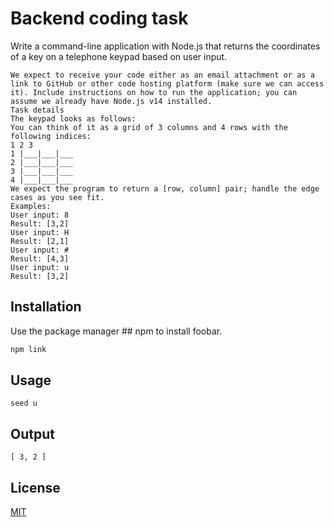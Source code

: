 # Backend coding task

Write a command-line application with Node.js that returns the coordinates of a key on a telephone keypad based on user input.
``` 
We expect to receive your code either as an email attachment or as a link to GitHub or other code hosting platform (make sure we can access it). Include instructions on how to run the application; you can assume we already have Node.js v14 installed.
Task details
The keypad looks as follows:
You can think of it as a grid of 3 columns and 4 rows with the following indices:
1 2 3
1 |___|___|___
2 |___|___|___
3 |___|___|___
4 |___|___|___
We expect the program to return a [row, column] pair; handle the edge cases as you see fit.
Examples:
User input: 8
Result: [3,2]
User input: H
Result: [2,1]
User input: #
Result: [4,3]
User input: u
Result: [3,2]
```
## Installation

Use the package manager ## npm to install foobar.

```bash
npm link
```

## Usage

```node
seed u
```

## Output

```
[ 3, 2 ]
```

## License
[MIT](https://choosealicense.com/licenses/mit/)